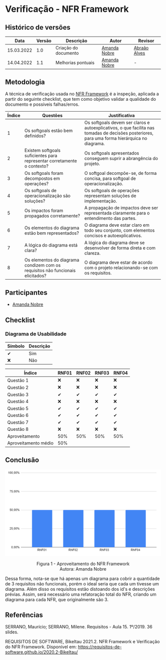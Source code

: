 # Verificação - NFR Framework

## Histórico de versões
| Data       | Versão | Descrição            | Autor                                        | Revisor                                       |
| ---------- | ------ | -------------------- | -------------------------------------------- | --------------------------------------------- |
| 15.03.2022 | 1.0    | Criação do documento | [Amanda Nobre](https://github.com/AmandaNbr) | [Abraão Alves](https://github.com/Abraao1231) |
| 14.04.2022 | 1.1    | Melhorias pontuais   | [Amanda Nobre](https://github.com/AmandaNbr) |               -                                |

## Metodologia

A técnica de verificação usada no [NFR Framework](https://requisitos-de-software.github.io/2021.2-AntennaPod/modelagem/nfr-framework/) é a inspeção, aplicada a partir do seguinte checklist, que tem como objetivo validar a qualidade do documento e possíveis falhas/erros. 

| Índice | Questões                                                                       | Justificativa                                                                                                                                 |
| ------ | ------------------------------------------------------------------------------ | --------------------------------------------------------------------------------------------------------------------------------------------- |
| 1      | Os softgoals estão bem definidos?                                              | Os softgoals devem ser claros e autoexplicativos, o que facilita nas tomadas de decisões posteriores, para uma forma hierárquica no diagrama. |
| 2      | Existem softgoals suficientes para representar corretamente o contexto?        | Os softgoals apresentados conseguem suprir a abrangência do projeto.                                                                          |
| 3      | Os softgoals foram decompostos em operações?                                   | O softgoal decompõe-se, de forma concisa, para softgoal de operacionalização.                                                                 |
| 4      | Os softgoals de operacionalização são soluções?                                | Os softgoals de operações representam soluções de implementação.                                                                              |
| 5      | Os impactos foram propagados corretamente?                                     | A propagação de impactos deve ser representada claramente para o entendimento das partes.                                                     |
| 6      | Os elementos do diagrama estão bem representados?                              | O diagrama deve estar claro em todo seu conjunto, com elementos concisos e autoexplicativos.                                                  |
| 7      | A lógica do diagrama está clara?                                               | A lógica do diagrama deve se desenvolver de forma direta e com clareza.                                                                       |
| 8      | Os elementos do diagrama condizem com os requisitos não funcionais elicitados? | O diagrama deve estar de acordo com o projeto relacionando-se com os requisitos.                                                              |

## Participantes

- [Amanda Nobre](https://github.com/AmandaNbr)

## Checklist

### Diagrama de Usabilidade

| Símbolo | Descrição |
| ------- | --------- |
| ✔      | Sim       |
| ❌      | Não       |

| Índice               | RNF01 | RNF02 | RNF03 | RNF04 |
| -------------------- | ----- | ----- | ----- | ----- |
| Questão 1            | ❌    | ❌    | ❌    | ❌    |
| Questão 2            | ❌    | ❌    | ❌    | ❌    |
| Questão 3            | ✔    | ✔    | ✔    | ✔    |
| Questão 4            | ❌    | ❌    | ❌    | ❌    |
| Questão 5            | ✔    | ✔    | ✔    | ✔    |
| Questão 6            | ✔    | ✔    | ✔    | ✔    |
| Questão 7            | ✔    | ✔    | ✔    | ✔    |
| Questão 8            | ❌    | ❌    | ❌    | ❌    |
| Aproveitamento       | 50%   | 50%   | 50%   | 50%   |
| Aproveitamento médio | 50%   |       |       |       |

## Conclusão

![Verificacao_NFR](../../img/verificacao/verificacao-nfr.png)
<p align = "center"> 
Figura 1 - Aproveitamento do NFR Framework <br>
Autora: Amanda Nobre
</p>

Dessa forma, nota-se que há apenas um diagrama para cobrir a quantidade de 3 requisitos não funcionais, porém o ideal seria que cada um tivesse um diagrama. 
Além disso os requisitos estão distoando dos id's e descrições prévias. Assim, será necessário uma refatoração total do NFR, criando um diagrama para cada NFR, que originalmente são 3.

## Referências

SERRANO, Maurício; SERRANO, Milene. Requisitos - Aula 15. 1º/2019. 36 slides. 

REQUISITOS DE SOFTWARE, BikeItau 2021.2. NFR Framework e Verificação do NFR Framework.  Disponível em: https://requisitos-de-software.github.io/2020.2-BikeItau/